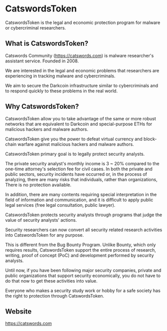 # CatswordsToken
CatswordsToken is the legal and economic protection program for malware or cybercriminal researchers.

## What is CatswordsToken?
Catswords Community (https://catswords.com) is malware researcher's assistant service. Founded in 2008.

We are interested in the legal and economic problems that researchers are experiencing in tracking malware and cybercriminals.

We aim to secure the Darkcoin infrastructure similar to cybercriminals and to respond quickly to these problems in the real world.

## Why CatswordsToken?
CatswordsToken allow you to take advantage of the same or more robust networks that are equivalent to Darkcoin and special-purpose ETHs for malicious hackers and malware authors.

CatswordsToken give you the power to defeat virtual currency and block-chain warfare against malicious hackers and malware authors.

CatswordsToken primary goal is to legally protect security analysts.

The private security analyst's monthly income is 3 ~ 20% compared to the one-time attorney's selection fee for civil cases.
In both the private and public sectors, security incidents have occurred or, in the process of analyzing, there are many risks that individuals, rather than organizations, There is no protection available.

In addition, there are many contents requiring special interpretation in the field of information and communication, and it is difficult to apply public legal services (free legal consultation, public lawyer).

CatswordsToken protects security analysts through programs that judge the value of security analysts' actions.

Security researchers can now convert all security related research activities into CatswordsToken for any purpose.

This is different from the Bug Bounty Program.
Unlike Bounty, which only requires results, CatswordsToken support the entire process of research, writing, proof of concept (PoC) and development performed by security analysts.

Until now, if you have been following major security companies, private and public organizations that support security economically, you do not have to do that now to get these activities into value.

Everyone who makes a security study work or hobby for a safe society has the right to protection through CatswordsToken.

## Website
https://catswords.com
